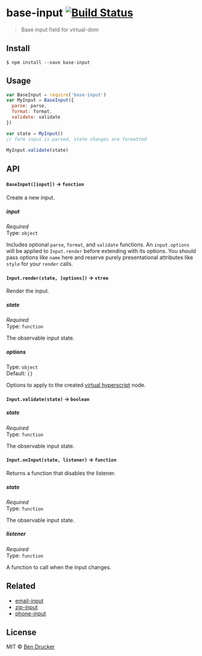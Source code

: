 # base-input [![Build Status](https://travis-ci.org/bendrucker/base-input.svg?branch=master)](https://travis-ci.org/bendrucker/base-input)

> Base input field for virtual-dom


## Install

```
$ npm install --save base-input
```


## Usage

```js
var BaseInput = require('base-input')
var MyInput = BaseInput({
  parse: parse,
  format: format,
  validate: validate
})

var state = MyInput()
// form input is parsed, state changes are formatted

MyInput.validate(state)
```

## API

#### `BaseInput([input])` -> `function`

Create a new input.

##### input

*Required*  
Type: `object`

Includes optional `parse`, `format`, and `validate` functions. An `input.options` will be applied to `Input.render` before extending with its options. You should pass options like `name` here and reserve purely presentational attributes like `style` for your `render` calls.

#### `Input.render(state, [options])` -> `vtree`

Render the input.

##### state

*Required*  
Type: `function`

The observable input state.

##### options

Type: `object`  
Default: `{}`

Options to apply to the created [virtual hyperscript](https://github.com/matt-esch/virtual-dom) node.

#### `Input.validate(state)` -> `boolean`

##### state

*Required*  
Type: `function`

The observable input state.

#### `Input.onInput(state, listener)` -> `function`

Returns a function that disables the listener.

##### state

*Required*  
Type: `function`

The observable input state.

##### listener

*Required*  
Type: `function`

A function to call when the input changes.

## Related

* [email-input](https://github.com/bendrucker/email-input)
* [zip-input](https://github.com/bendrucker/zip-input)
* [phone-input](https://github.com/bendrucker/phone-input)

## License

MIT © [Ben Drucker](http://bendrucker.me)
